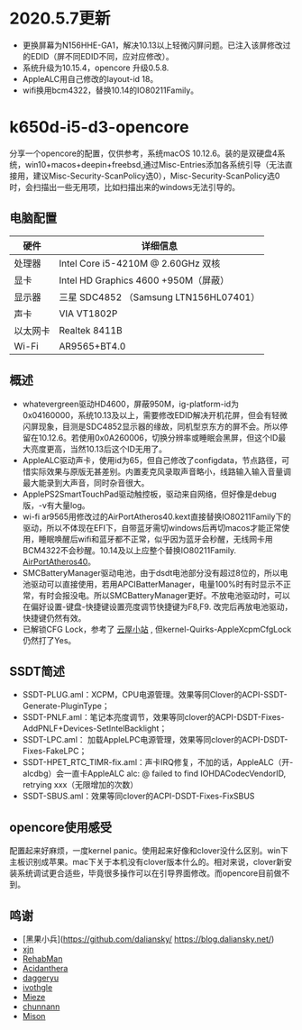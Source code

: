 # 2020.5.7更新
- 更换屏幕为N156HHE-GA1，解决10.13以上轻微闪屏问题。已注入该屏修改过的EDID（屏不同EDID不同，应对应修改）。
- 系统升级为10.15.4，opencore 升级0.5.8. 
- AppleALC用自己修改的layout-id 18。
- wifi换用bcm4322，替换10.14的IO80211Family。

# k650d-i5-d3-opencore

分享一个opencore的配置，仅供参考，系统macOS 10.12.6。装的是双硬盘4系统，win10+macos+deepin+freebsd,通过Misc-Entries添加各系统引导（无法直接用，建议Misc-Security-ScanPolicy选0），Misc-Security-ScanPolicy选0时，会扫描出一些无用项，比如扫描出来的windows无法引导的。

## 电脑配置

| 硬件    | 详细信息                           |
| -------- | ---------------------------------- |
| 处理器   | Intel Core i5-4210M @ 2.60GHz 双核 |
| 显卡     | Intel HD Graphics 4600 +950M（屏蔽）   |
| 显示器   | 三星 SDC4852 （Samsung LTN156HL07401）   |
| 声卡     | VIA VT1802P          |
| 以太网卡  | Realtek 8411B     |
| Wi-Fi   | AR9565+BT4.0    |



## 概述

- whatevergreen驱动HD4600，屏蔽950M，ig-platform-id为0x04160000，系统10.13及以上，需要修改EDID解决开机花屏，但会有轻微闪屏现象，目测是SDC4852显示器的缘故，同机型京东方的屏不会。所以停留在10.12.6。若使用0x0A260006，切换分辨率或睡眠会黑屏，但这个ID最大亮度更高，当然10.13后这个ID无用了。
- AppleALC驱动声卡，使用id为65，但自己修改了configdata，节点路径，可惜实际效果与原版无甚差别。内置麦克风录取声音略小，线路输入输入音量调最大能录到大声音，同时杂音很大。
- ApplePS2SmartTouchPad驱动触控板，驱动来自网络，但好像是debug版，-v有大量log。
- wi-fi ar9565用修改过的AirPortAtheros40.kext直接替换IO80211Family下的驱动，所以不体现在EFI下，自带蓝牙需切windows后再切macos才能正常使用，睡眠唤醒后wifi和蓝牙都不正常，似乎因为蓝牙会秒醒，无线网卡用BCM4322不会秒醒。10.14及以上应整个替换IO80211Family. [AirPortAtheros40](https://www.insanelymac.com/forum/topic/312045-atheros-wireless-driver-os-x-101112-for-unsupported-cards/?do=findComment&comment=2509900)。
- SMCBatteryManager驱动电池，由于dsdt电池部分没有超过8位的，所以电池驱动可以直接使用，若用APCIBatterManager，电量100%时有时显示不正常，有时会报没电。所以SMCBatteryManager更好。不放电池驱动时，可以在偏好设置-键盘-快捷键设置亮度调节快捷键为F8,F9. 改完后再放电池驱动，快捷键仍然有效。
- 已解锁CFG Lock，参考了 [云屋小站](https://www.misonsky.cn/115.html) , 但kernel-Quirks-AppleXcpmCfgLock仍然打了Yes。


## SSDT简述

- SSDT-PLUG.aml：XCPM，CPU电源管理。效果等同Clover的ACPI-SSDT-Generate-PluginType；
- SSDT-PNLF.aml：笔记本亮度调节，效果等同clover的ACPI-DSDT-Fixes-AddPNLF+Devices-SetIntelBacklight；
- SSDT-LPC.aml： 加载AppleLPC电源管理，效果等同clover的ACPI-DSDT-Fixes-FakeLPC；
- SSDT-HPET_RTC_TIMR-fix.aml：声卡IRQ修复，不加的话，AppleALC（开-alcdbg）会一直卡AppleALC       alc: @ failed to find IOHDACodecVendorID, retrying xxx（无限增加的次数）
- SSDT-SBUS.aml：效果等同clover的ACPI-DSDT-Fixes-FixSBUS


## opencore使用感受

配置起来好麻烦，一度kernel panic。使用起来好像和clover没什么区别。win下主板识别成苹果。mac下关于本机没有clover版本什么的。相对来说，clover新安装系统调试更合适些，毕竟很多操作可以在引导界面修改。而opencore目前做不到。


## 鸣谢

- [黑果小兵](https://github.com/daliansky/  https://blog.daliansky.net/)
- [xjn](https://blog.xjn819.com/?author=1)
- [RehabMan](https://github.com/RehabMan)
- [Acidanthera](https://github.com/acidanthera)
- [daggeryu](https://github.com/daggeryu)
- [ivothgle](https://github.com/ivothgle/)
- [Mieze](https://github.com/Mieze/RTL8111_driver_for_OS_X)
- [chunnann](https://www.insanelymac.com/forum/topic/312045-atheros-wireless-driver-os-x-101112-for-unsupported-cards/?do=findComment&comment=2509900)
- [Mison](https://www.misonsky.cn/115.html)
